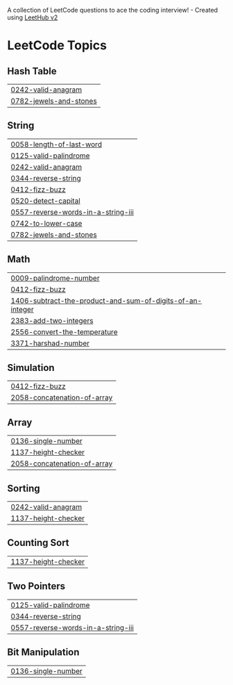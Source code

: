 A collection of LeetCode questions to ace the coding interview! - Created using [LeetHub v2](https://github.com/arunbhardwaj/LeetHub-2.0)
<!---LeetCode Topics Start-->
# LeetCode Topics
## Hash Table
|  |
| ------- |
| [0242-valid-anagram](https://github.com/muhammedmunavvir/LeetCode/tree/master/0242-valid-anagram) |
| [0782-jewels-and-stones](https://github.com/muhammedmunavvir/LeetCode/tree/master/0782-jewels-and-stones) |
## String
|  |
| ------- |
| [0058-length-of-last-word](https://github.com/muhammedmunavvir/LeetCode/tree/master/0058-length-of-last-word) |
| [0125-valid-palindrome](https://github.com/muhammedmunavvir/LeetCode/tree/master/0125-valid-palindrome) |
| [0242-valid-anagram](https://github.com/muhammedmunavvir/LeetCode/tree/master/0242-valid-anagram) |
| [0344-reverse-string](https://github.com/muhammedmunavvir/LeetCode/tree/master/0344-reverse-string) |
| [0412-fizz-buzz](https://github.com/muhammedmunavvir/LeetCode/tree/master/0412-fizz-buzz) |
| [0520-detect-capital](https://github.com/muhammedmunavvir/LeetCode/tree/master/0520-detect-capital) |
| [0557-reverse-words-in-a-string-iii](https://github.com/muhammedmunavvir/LeetCode/tree/master/0557-reverse-words-in-a-string-iii) |
| [0742-to-lower-case](https://github.com/muhammedmunavvir/LeetCode/tree/master/0742-to-lower-case) |
| [0782-jewels-and-stones](https://github.com/muhammedmunavvir/LeetCode/tree/master/0782-jewels-and-stones) |
## Math
|  |
| ------- |
| [0009-palindrome-number](https://github.com/muhammedmunavvir/LeetCode/tree/master/0009-palindrome-number) |
| [0412-fizz-buzz](https://github.com/muhammedmunavvir/LeetCode/tree/master/0412-fizz-buzz) |
| [1406-subtract-the-product-and-sum-of-digits-of-an-integer](https://github.com/muhammedmunavvir/LeetCode/tree/master/1406-subtract-the-product-and-sum-of-digits-of-an-integer) |
| [2383-add-two-integers](https://github.com/muhammedmunavvir/LeetCode/tree/master/2383-add-two-integers) |
| [2556-convert-the-temperature](https://github.com/muhammedmunavvir/LeetCode/tree/master/2556-convert-the-temperature) |
| [3371-harshad-number](https://github.com/muhammedmunavvir/LeetCode/tree/master/3371-harshad-number) |
## Simulation
|  |
| ------- |
| [0412-fizz-buzz](https://github.com/muhammedmunavvir/LeetCode/tree/master/0412-fizz-buzz) |
| [2058-concatenation-of-array](https://github.com/muhammedmunavvir/LeetCode/tree/master/2058-concatenation-of-array) |
## Array
|  |
| ------- |
| [0136-single-number](https://github.com/muhammedmunavvir/LeetCode/tree/master/0136-single-number) |
| [1137-height-checker](https://github.com/muhammedmunavvir/LeetCode/tree/master/1137-height-checker) |
| [2058-concatenation-of-array](https://github.com/muhammedmunavvir/LeetCode/tree/master/2058-concatenation-of-array) |
## Sorting
|  |
| ------- |
| [0242-valid-anagram](https://github.com/muhammedmunavvir/LeetCode/tree/master/0242-valid-anagram) |
| [1137-height-checker](https://github.com/muhammedmunavvir/LeetCode/tree/master/1137-height-checker) |
## Counting Sort
|  |
| ------- |
| [1137-height-checker](https://github.com/muhammedmunavvir/LeetCode/tree/master/1137-height-checker) |
## Two Pointers
|  |
| ------- |
| [0125-valid-palindrome](https://github.com/muhammedmunavvir/LeetCode/tree/master/0125-valid-palindrome) |
| [0344-reverse-string](https://github.com/muhammedmunavvir/LeetCode/tree/master/0344-reverse-string) |
| [0557-reverse-words-in-a-string-iii](https://github.com/muhammedmunavvir/LeetCode/tree/master/0557-reverse-words-in-a-string-iii) |
## Bit Manipulation
|  |
| ------- |
| [0136-single-number](https://github.com/muhammedmunavvir/LeetCode/tree/master/0136-single-number) |
<!---LeetCode Topics End-->